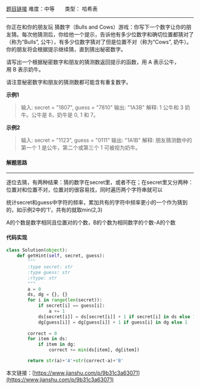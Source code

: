  [题目链接](https://leetcode-cn.com/problems/bulls-and-cows/)
难度：中等          &nbsp;&nbsp;&nbsp;&nbsp;&nbsp;&nbsp;类型： 哈希表 
***
你正在和你的朋友玩 猜数字（Bulls and Cows）游戏：你写下一个数字让你的朋友猜。每次他猜测后，你给他一个提示，告诉他有多少位数字和确切位置都猜对了（称为“Bulls”, 公牛），有多少位数字猜对了但是位置不对（称为“Cows”, 奶牛）。你的朋友将会根据提示继续猜，直到猜出秘密数字。

请写出一个根据秘密数字和朋友的猜测数返回提示的函数，用 A 表示公牛，用 B 表示奶牛。

请注意秘密数字和朋友的猜测数都可能含有重复数字。

 
**示例1**
> 输入: secret = "1807", guess = "7810"
输出: "1A3B"
解释: 1 公牛和 3 奶牛。公牛是 8，奶牛是 0, 1 和 7。

**示例2**
> 输入: secret = "1123", guess = "0111"
输出: "1A1B"
解释: 朋友猜测数中的第一个 1 是公牛，第二个或第三个 1 可被视为奶牛。
 

#### 解题思路
***
 逐位去猜，有两种结果：猜的数字在secret里，或者不在；在secret里又分两种：位置对和位置不对，位置对的很容易找，同时遍历两个字符串就可以

统计secret和guess中字符的频率，累加共有的字符中频率更小的一个作为猜到的，如示例2中的‘1’，共有的就取min(2,3)

A的个数是数字相同且位置对的个数，B的个数为相同数字的个数-A的个数



#### 代码实现
```python
class Solution(object):
    def getHint(self, secret, guess):
        """
        :type secret: str
        :type guess: str
        :rtype: str
        """
        a = 0
        ds, dg = {}, {}
        for i in range(len(secret)):
            if secret[i] == guess[i]:
                a += 1
            ds[secret[i]] = ds[secret[i]] + 1 if secret[i] in ds else 1
            dg[guess[i]] = dg[guess[i]] + 1 if guess[i] in dg else 1
             
        correct = 0
        for item in ds:
            if item in dg:
                correct += min(ds[item], dg[item])

        return str(a)+'A'+str(correct-a)+'B'
```

本文链接：[https://www.jianshu.com/p/9b31c3a63071](https://www.jianshu.com/p/9b31c3a63071)
